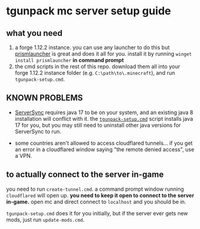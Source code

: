 # tgunpack mc server setup guide

## what you need

1. a forge 1.12.2 instance. you can use any launcher to do this but [prismlauncher](https://prismlauncher.org/) is great and does it all for you. install it by running `winget install prismlauncher` __in command prompt__
2. the cmd scripts in the rest of this repo. download them all into your forge 1.12.2 instance folder (e.g. `C:\path\to\.minecraft`), and run `tgunpack-setup.cmd`.

## KNOWN PROBLEMS

- [ServerSync](https://github.com/superzanti/ServerSync) requires java 17 to be on your system, and an existing java 8 installation will conflict with it. the [`tgunpack-setup.cmd`](./tgunpack-setup.cmd) script installs java 17 for you, but you may still need to uninstall other java versions for ServerSync to run.

- some countries aren't allowed to access cloudflared tunnels... if you get an error in a cloudflared window saying "the remote denied access", use a VPN.

## to actually connect to the server in-game

you need to run `create-tunnel.cmd`. a command prompt window running `cloudflared` will open up. **you need to keep it open to connect to the server in-game.** open mc and direct connect to `localhost` and you should be in.

`tgunpack-setup.cmd` does it for you initially, but if the server ever gets new mods, just run `update-mods.cmd`.
